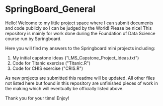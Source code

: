# SpringBoard_General

Hello!  Welcome to my little project space where I can submit documents and code publicly so I can be judged by the World!  Please be nice!  This repository is mainly for work done during the Foundation of Data Science course run by Springboard.

Here you will find my answers to the Springboard mini projects including:

1) My initial capstone ideas ("LMS_Capstone_Project_Ideas.txt")
2) Code for Titanic exercise ("Titanic.R")
3) Code for CHIS exercise ("CRIS.R")

As new projects are submitted this readme will be updated.  All other files not listed here but found in this repository are unfinished pieces of work in the making which will eventually be officially listed above.

Thank you for your time!  Enjoy!
